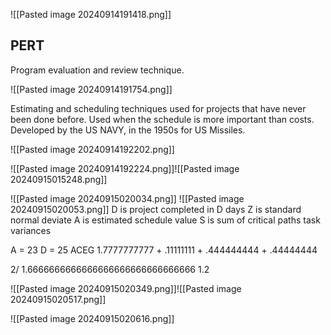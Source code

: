 ![[Pasted image 20240914191418.png]]
## PERT

Program evaluation and review technique.

![[Pasted image 20240914191754.png]]

Estimating and scheduling techniques used for projects that have never been done before. Used when the schedule is more important than costs.
Developed by the US NAVY, in the 1950s for US Missiles.

![[Pasted image 20240914192202.png]]

![[Pasted image 20240914192224.png]]![[Pasted image 20240915015248.png]]

![[Pasted image 20240915020034.png]]
 ![[Pasted image 20240915020053.png]]
 D is project completed in D days
 Z is standard normal deviate
 A is estimated schedule value
 S is sum of critical paths task variances

A = 23
D = 25
ACEG
1.7777777777 + .11111111 + .444444444 + .44444444

2/
1.6666666666666666666666666666666
1.2

![[Pasted image 20240915020349.png]]![[Pasted image 20240915020517.png]]

![[Pasted image 20240915020616.png]]